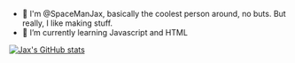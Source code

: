 - 👋 I'm @SpaceManJax, basically the coolest person around, no buts. But really, I like making stuff.
- 🌱 I’m currently learning Javascript and HTML

[![Jax's GitHub stats](https://github-readme-stats.vercel.app/api?username=spacemanjax)](https://github.com/spacemanjax/github-readme-stats)

<!---
SpaceManJax/SpaceManJax is a ✨ special ✨ repository because its `README.md` (this file) appears on your GitHub profile.
You can click the Preview link to take a look at your changes.
--->
